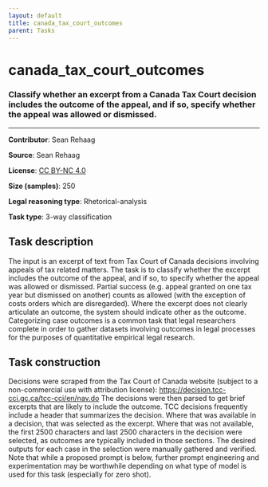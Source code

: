 ```yaml
---
layout: default
title: canada_tax_court_outcomes
parent: Tasks
---
```

# canada_tax_court_outcomes

### Classify whether an excerpt from a Canada Tax Court decision includes the outcome of the appeal, and if so, specify whether the appeal was allowed or dismissed.
---

**Contributor**: Sean Rehaag

**Source**: Sean Rehaag

**License**: [CC BY-NC 4.0](https://creativecommons.org/licenses/by-nc/4.0/)

**Size (samples)**: 250

**Legal reasoning type**: Rhetorical-analysis

**Task type**: 3-way classification

## Task description

The input is an excerpt of text from Tax Court of Canada decisions involving appeals of tax related matters. The task is to classify whether the excerpt includes the outcome of the appeal, and if so, to specify whether the appeal was allowed or dismissed. Partial success (e.g. appeal granted on one tax year but dismissed on another) counts as allowed (with the exception of costs orders which are disregarded). Where the excerpt does not clearly articulate an outcome, the system should indicate other as the outcome. Categorizing case outcomes is a common task that legal researchers complete in order to gather datasets involving outcomes in legal processes for the purposes of quantitative empirical legal research.

## Task construction

Decisions were scraped from the Tax Court of Canada website (subject to a non-commercial use with attribution license): <https://decision.tcc-cci.gc.ca/tcc-cci/en/nav.do> The decisions were then parsed to get brief excerpts that are likely to include the outcome. TCC decisions frequently include a header that summarizes the decision. Where that was available in a decision, that was selected as the excerpt. Where that was not available, the first 2500 characters and last 2500 characters in the decision were selected, as outcomes are typically included in those sections. The desired outputs for each case in the selection were manually gathered and verified. Note that while a proposed prompt is below, further prompt engineering and experimentation may be worthwhile depending on what type of model is used for this task (especially for zero shot).

